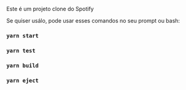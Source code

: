 Este é um projeto clone do Spotify

Se quiser usálo, pode usar esses comandos no seu prompt ou bash:
### `yarn start`

### `yarn test`

### `yarn build`

### `yarn eject`

